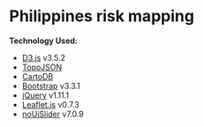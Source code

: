 Philippines risk mapping
========================


**Technology Used:**
- [D3.js](http://d3js.org/) v3.5.2
- [TopoJSON](https://github.com/mbostock/topojson)
- [CartoDB](http://cartodb.com/)
- [Bootstrap](http://getbootstrap.com/) v3.3.1
- [jQuery](https://ajax.googleapis.com/ajax/libs/jquery/1.11.1/jquery.min.js) v1.11.1
- [Leaflet.js](http://leafletjs.com/) v0.7.3
- [noUiSlider](http://refreshless.com/nouislider/) v7.0.9